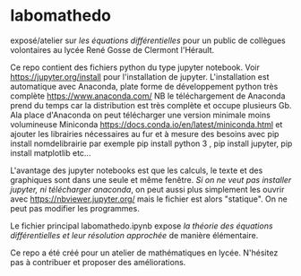 # labomathedo
exposé/atelier sur _les équations différentielles_ pour un public de collègues volontaires au lycée René Gosse de Clermont l'Hérault.

Ce repo contient des fichiers python du type jupyter notebook.  Voir https://jupyter.org/install pour l'installation de jupyter.
L'installation est automatique avec Anaconda, plate forme de développement python très complète 
https://www.anaconda.com/
NB le téléchargement de Anaconda prend du temps car la distribution est très complète et occupe plusieurs Gb.
Ala place d'Anaconda on peut  télécharger une version minimale moins volumineuse Miniconda https://docs.conda.io/en/latest/miniconda.html et ajouter les librairies nécessaires au fur et à mesure des besoins avec pip install nomdelibrairie
par exemple pip install  python 3 , pip install jupyter, pip install matplotlib etc...

L'avantage des jupyter notebooks est que les calculs, le texte et des graphiques sont dans une seule et même fenêtre.
_Si on ne veut pas installer jupyter,  ni télécharger anaconda_, on peut aussi plus simplement les ouvrir avec https://nbviewer.jupyter.org/ mais le fichier est alors "statique". On ne peut pas modifier les programmes.

Le fichier principal labomathedo.ipynb expose _la théorie des équations différentielles et leur résolution approchée_ de manière élémentaire.

Ce repo a été créé pour un atelier de mathématiques en lycée. N'hésitez pas à contribuer et proposer des améliorations.
